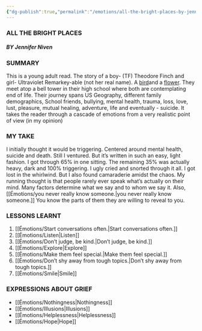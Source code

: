 ```yaml
---
{"dg-publish":true,"permalink":"/emotions/all-the-bright-places-by-jennifer-niven/"}
---
```


### ALL THE BRIGHT PLACES 
##### BY Jennifer Niven

### SUMMARY
This is a young adult read. The story of a boy- (TF) Theodore Finch and girl- Ultraviolet Remarkey-able (not her real name). A [bird](https://en.m.wikipedia.org/wiki/Finch)and a [flower](https://en.m.wikipedia.org/wiki/Viola_odorata). They meet atop a bell tower in their high school where both are contemplating end of life. Their journey spans US Geography, different family demographics, School friends, bullying, mental health, trauma, loss, love, lust, pleasure, mutual healing, adventure, life and eventually - suicide. It takes the reader through a cascade of emotions from a very realistic point of view (in my opinion)

### MY TAKE
I initially thought it would be triggering. Centered around mental health, suicide and death. Still I ventured. But it’s written in such an easy, light fashion. I got through 65% in one sitting. The remaining 35% was actually heavy, dark and 100% triggering. I ugly cried and snorted through it all. I got lost in the whirlwind. But I also found camaraderie amidst the chaos. 
My running thought is that people rarely ever speak what’s actually on their mind. Many factors determine what we say and to whom we say it. Also, [[Émotions/you never really know someone.\|you never really know someone.]] You know the parts of them they are willing to reveal to you.

### LESSONS LEARNT 
1. [[Émotions/Start conversations often.\|Start conversations often.]]
2. [[Émotions/Listen\|Listen]] 
3. [[Émotions/Don’t judge, be kind.\|Don’t judge, be kind.]]
4. [[Émotions/Explore\|Explore]]
5. [[Émotions/Make them feel special.\|Make them feel special.]]
6. [[Émotions/Don’t shy away from tough topics.\|Don’t shy away from tough topics.]]
7. [[Émotions/Smile\|Smile]] 

### EXPRESSIONS ABOUT GRIEF 
- [[Émotions/Nothingness\|Nothingness]]
- [[Émotions/Illusions\|Illusions]]
- [[Émotions/Helplessness\|Helplessness]]
- [[Émotions/Hope\|Hope]]
